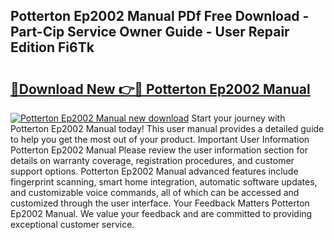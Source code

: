 ## Potterton Ep2002 Manual PDf Free Download - Part-Cip Service Owner Guide - User Repair Edition Fi6Tk

# <h2><a href="http://cf28660.oget.top/?id=Potterton+Ep2002+Manual">🔗Download New 👉🔴 Potterton Ep2002 Manual</a></h2>

[![Potterton Ep2002 Manual new download](https://i.imgur.com/5g1atiW.png)](http://cf28660.oget.top/?id=Potterton+Ep2002+Manual)
Start your journey with Potterton Ep2002 Manual today! This user manual provides a detailed guide to help you get the most out of your product. Important User Information Potterton Ep2002 Manual Please review the user information section for details on warranty coverage, registration procedures, and customer support options. Potterton Ep2002 Manual advanced features include fingerprint scanning, smart home integration, automatic software updates, and customizable voice commands, all of which can be accessed and customized through the user interface. Your Feedback Matters Potterton Ep2002 Manual. We value your feedback and are committed to providing exceptional customer service.
